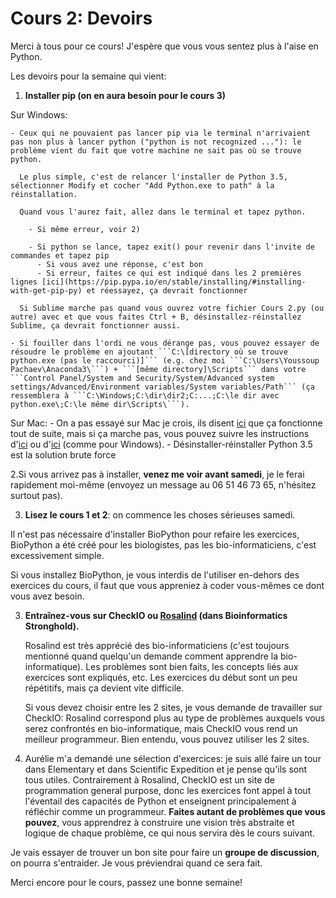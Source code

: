 # Cours 2: Devoirs

Merci à tous pour ce cours! J'espère que vous vous sentez plus à l'aise en Python.

Les devoirs pour la semaine qui vient:

1. **Installer pip (on en aura besoin pour le cours 3)**

  Sur Windows:
  
    - Ceux qui ne pouvaient pas lancer pip via le terminal n'arrivaient pas non plus à lancer python ("python is not recognized ..."): le problème vient du fait que votre machine ne sait pas où se trouve python.
  
      Le plus simple, c'est de relancer l'installer de Python 3.5, sélectionner Modify et cocher "Add Python.exe to path" à la réinstallation.
      
      Quand vous l'aurez fait, allez dans le terminal et tapez python.
      
        - Si même erreur, voir 2)
        
        - Si python se lance, tapez exit() pour revenir dans l'invite de commandes et tapez pip
          - Si vous avez une réponse, c'est bon
          - Si erreur, faites ce qui est indiqué dans les 2 premières lignes [ici](https://pip.pypa.io/en/stable/installing/#installing-with-get-pip-py) et réessayez, ça devrait fonctionner 
      
      Si Sublime marche pas quand vous ouvrez votre fichier Cours 2.py (ou autre) avec et que vous faites Ctrl + B, désinstallez-réinstallez Sublime, ça devrait fonctionner aussi.

    - Si fouiller dans l'ordi ne vous dérange pas, vous pouvez essayer de résoudre le problème en ajoutant ```C:\[directory où se trouve python.exe (pas le raccourci)]``` (e.g. chez moi ```C:\Users\Youssoup Pachaev\Anaconda3\```) + ```[même directory]\Scripts``` dans votre ```Control Panel/System and Security/System/Advanced system settings/Advanced/Environment variables/System variables/Path``` (ça ressemblera à ```C:\Windows;C:\dir\dir2;C:...;C:\le dir avec python.exe\;C:\le même dir\Scripts\```).

  Sur Mac:
    - On a pas essayé sur Mac je crois, ils disent [ici](https://docs.python.org/3/using/mac.html#getting-and-installing-macpython) que ça fonctionne tout de suite, mais si ça marche pas, vous pouvez suivre les instructions d'[ici](https://stackoverflow.com/questions/20082935/how-to-install-pip-for-python3-on-mac-os-x) ou d'[ici](https://pip.pypa.io/en/stable/installing/#installing-with-get-pip-py) (comme pour Windows).
    - Désinstaller-réinstaller Python 3.5 est la solution brute force
    
2.Si vous arrivez pas à installer, **venez me voir avant samedi**, je le ferai rapidement moi-même (envoyez un message au 06 51 46 73 65, n'hésitez surtout pas).

3. **Lisez le cours 1 et 2**: on commence les choses sérieuses samedi.

  Il n'est pas nécessaire d'installer BioPython pour refaire les exercices, BioPython a été créé pour les biologistes, pas les bio-informaticiens, c'est excessivement simple.

   Si vous installez BioPython, je vous interdis de l'utiliser en-dehors des exercices du cours, il faut que vous appreniez à coder vous-mêmes ce dont vous avez besoin.

3. **Entraînez-vous sur CheckIO ou [Rosalind](http://rosalind.info/problems/locations/) (dans Bioinformatics Stronghold).**

   Rosalind est très apprécié des bio-informaticiens (c'est toujours mentionné quand quelqu'un demande comment apprendre la bio-informatique). Les problèmes sont bien faits, les concepts liés aux exercices sont expliqués, etc. Les exercices du début sont un peu répétitifs, mais ça devient vite difficile.

   Si vous devez choisir entre les 2 sites, je vous demande de travailler sur CheckIO: Rosalind correspond plus au type de problèmes auxquels vous serez confrontés en bio-informatique, mais CheckIO vous rend un meilleur programmeur. Bien entendu, vous pouvez utiliser les 2 sites.

4. Aurélie m'a demandé une sélection d'exercices: je suis allé faire un tour dans Elementary et dans Scientific Expedition et je pense qu'ils sont tous utiles. Contrairement à Rosalind, CheckIO est un site de programmation general purpose, donc les exercices font appel à tout l'éventail des capacités de Python et enseignent principalement à réfléchir comme un programmeur. **Faites autant de problèmes que vous pouvez**, vous apprendrez à construire une vision très abstraite et logique de chaque problème, ce qui nous servira dès le cours suivant.

Je vais essayer de trouver un bon site pour faire un **groupe de discussion**, on pourra s'entraider. Je vous préviendrai quand ce sera fait.

Merci encore pour le cours, passez une bonne semaine!
